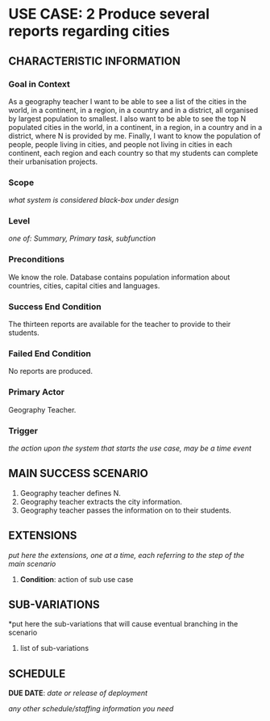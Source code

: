 # USE CASE: 2 Produce several reports regarding cities

## CHARACTERISTIC INFORMATION

### Goal in Context

As a geography teacher I want to be able to see a list of the cities in the world, in a continent, 
in a region, in a country and in a district, all organised by largest population to smallest.
I also want to be able to see the top N populated cities in the world, in a continent,
in a region, in a country and in a district, where N is provided by me.
Finally, I want to know the population of people, people living in cities, and people not living 
in cities in each continent, each region and each country so that my students 
can complete their urbanisation projects.

### Scope

*what system is considered black-box under design*

### Level

*one of: Summary, Primary task, subfunction*

### Preconditions

We know the role. Database contains population information about countries, cities, capital cities and languages.

### Success End Condition

The thirteen reports are available for the teacher to provide to their students.

### Failed End Condition

No reports are produced.

### Primary Actor

Geography Teacher.

### Trigger

*the action upon the system that starts the use case, may be a time event*

## MAIN SUCCESS SCENARIO

1. Geography teacher defines N.
2. Geography teacher extracts the city information.
3. Geography teacher passes the information on to their students.

## EXTENSIONS

*put here the extensions, one at a time, each referring to the step of the main scenario*

1. **Condition**: action of sub use case

## SUB-VARIATIONS

*put here the sub-variations that will cause eventual branching in the scenario

1. list of sub-variations

## SCHEDULE

**DUE DATE**: *date or release of deployment*

*any other schedule/staffing information you need*
